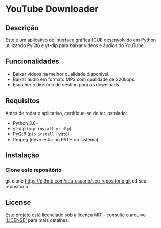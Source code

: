 # YouTube Downloader

## Descrição
Este é um aplicativo de interface gráfica (GUI) desenvolvido em Python utilizando PyQt6 e yt-dlp para baixar vídeos e áudios do YouTube.

## Funcionalidades
- Baixar vídeos na melhor qualidade disponível.
- Baixar áudio em formato MP3 com qualidade de 320kbps.
- Escolher o diretório de destino para os downloads.

## Requisitos
Antes de rodar o aplicativo, certifique-se de ter instalado:
- Python 3.8+
- yt-dlp (`pip install yt-dlp`)
- PyQt6 (`pip install PyQt6`)
- ffmpeg (deve estar no PATH do sistema)

## Instalação
### Clone este repositório
git clone https://github.com/seu-usuario/seu-repositorio.git
cd seu-repositorio

## License

Este projeto está licenciado sob a licença MIT - consulte o arquivo ['LICENSE'](LICENSE) para mais detalhes.

